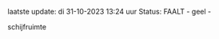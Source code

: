 laatste update: 
di 31-10-2023 13:24   uur 
Status: FAALT - geel - 
<div class="service Y">schijfruimte</div>